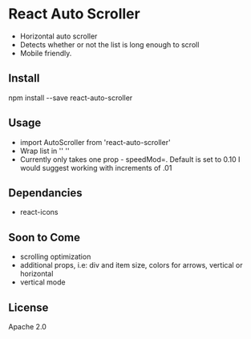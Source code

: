 # React Auto Scroller

- Horizontal auto scroller
- Detects whether or not the list is long enough to scroll
- Mobile friendly.

## Install

npm install --save react-auto-scroller

## Usage

- import AutoScroller from 'react-auto-scroller'
- Wrap list in '<AutoScroller>' '</AutoScroller>'
- Currently only takes one prop - speedMod=. Default is set to 0.10 I would suggest working with increments of .01

## Dependancies
- react-icons

## Soon to Come
- scrolling optimization
- additional props, i.e: div and item size, colors for arrows, vertical or horizontal
- vertical mode 

## License

Apache 2.0
